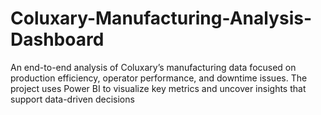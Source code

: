 # Coluxary-Manufacturing-Analysis-Dashboard
An end-to-end analysis of Coluxary’s manufacturing data focused on production efficiency, operator performance, and downtime issues. The project uses Power BI to visualize key metrics and uncover insights that support data-driven decisions
